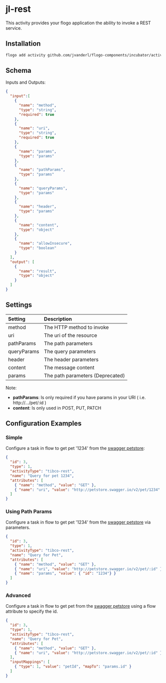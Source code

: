 # jl-rest
This activity provides your flogo application the ability to invoke a REST service.


## Installation

```bash
flogo add activity github.com/jvanderl/flogo-components/incubator/activity/rest
```

## Schema
Inputs and Outputs:

```json
{
  "input":[
    {
      "name": "method",
      "type": "string",
      "required": true
    },
    {
      "name": "uri",
      "type": "string",
      "required": true
    },
    {
      "name": "params",
      "type": "params"
    },
    {
      "name": "pathParams",
      "type": "params"
    },
    {
      "name": "queryParams",
      "type": "params"
    },
    {
      "name": "header",
      "type": "params"
    },
    {
      "name": "content",
      "type": "object"
    },
    {
      "name": "allowInsecure",
      "type": "boolean"
    }
  ],
  "output": [
    {
      "name": "result",
      "type": "object"
    }
  ]
}
```
## Settings
| Setting     | Description    |
|:------------|:---------------|
| method      | The HTTP method to invoke |         
| uri         | The uri of the resource   |
| pathParams  | The path parameters |
| queryParams | The query parameters |
| header      | The header parameters |
| content     | The message content |
| params      | The path parameters (Deprecated) |
Note: 

* **pathParams**: Is only required if you have params in your URI ( i.e. http://.../pet/:id )
* **content**: Is only used in POST, PUT, PATCH

## Configuration Examples
### Simple
Configure a task in flow to get pet '1234' from the [swagger petstore](http://petstore.swagger.io):

```json
{
  "id": 3,
  "type": 1,
  "activityType": "tibco-rest",
  "name": "Query for pet 1234",
  "attributes": [
    { "name": "method", "value": "GET" },
    { "name": "uri", "value": "http://petstore.swagger.io/v2/pet/1234" }
  ]
}
```
### Using Path Params
Configure a task in flow to get pet '1234' from the [swagger petstore](http://petstore.swagger.io) via parameters.

```json
{
  "id": 3,
  "type": 1,
  "activityType": "tibco-rest",
  "name": "Query for Pet",
  "attributes": [
    { "name": "method", "value": "GET" },
    { "name": "uri", "value": "http://petstore.swagger.io/v2/pet/:id" },
    { "name": "params", "value": { "id": "1234"} }
  ]
}
```
### Advanced
Configure a task in flow to get pet from the [swagger petstore](http://petstore.swagger.io) using a flow attribute to specify the id.

```json
{
  "id": 3,
  "type": 1,
  "activityType": "tibco-rest",
  "name": "Query for Pet",
  "attributes": [
    { "name": "method", "value": "GET" },
    { "name": "uri", "value": "http://petstore.swagger.io/v2/pet/:id" },
  ],
  "inputMappings": [
    { "type": 1, "value": "petId", "mapTo": "params.id" }
  ]
}
```

